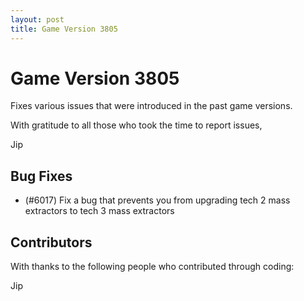 ```yaml
---
layout: post
title: Game Version 3805
---
```


# Game Version 3805

Fixes various issues that were introduced in the past game versions.

With gratitude to all those who took the time to report issues,

Jip

## Bug Fixes

- (#6017) Fix a bug that prevents you from upgrading tech 2 mass extractors to tech 3 mass extractors

## Contributors

With thanks to the following people who contributed through coding:

Jip
